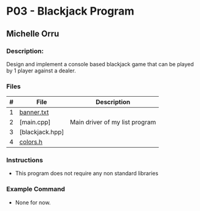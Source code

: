 # P03 - Blackjack Program
## Michelle Orru
### Description:

Design and implement a console based blackjack game that can be played by 1 player against a dealer.


### Files

|   #   |    File    | Description                      |
| :---: |  --------  | -------------------------------- |
|   1   | [banner.txt](https://github.com/michelle083/2143_OOP_Michelle/blob/main/Assignments/P03/banner.txt) |                                  |
|   2   | [main.cpp]  | Main driver of my list program   |
|   3   | [blackjack.hpp] |                             |
|   4   | [colors.h](https://github.com/michelle083/2143_OOP_Michelle/blob/main/Assignments/P03/colors.h)   |                                  |


### Instructions

- This program does not require any non standard libraries

### Example Command

- None for now. 



